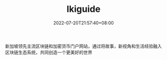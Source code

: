 ﻿---
weight: 
title: "Ikiguide"
description: "新加坡领先主流区块链和加密货币门户网站，通过将故事，新视角和生活经验融入区块链生态系统，共同创造一个更美好的世界"
date: 2022-07-20T21:57:40+08:00
lastmod: 2022-07-20T16:45:40+08:00
draft: false
authors: ["浮尘"]
featuredImage: "ikiguide.png"
link: "https://ikiguide.com/"
tags: ["元宇宙资讯","Ikiguide"]
categories: ["navigation"]
navigation: ["元宇宙资讯"]
lightgallery: true
toc: true
pinned: false
recommend: false
recommend1: false
---
新加坡领先主流区块链和加密货币门户网站，通过将故事，新视角和生活经验融入区块链生态系统，共同创造一个更美好的世界
